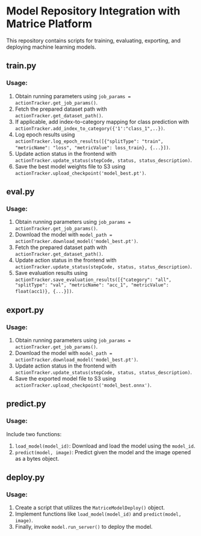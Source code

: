 # Model Repository Integration with Matrice Platform


This repository contains scripts for training, evaluating, exporting, and deploying machine learning models.

## train.py

### Usage:

1. Obtain running parameters using `job_params = actionTracker.get_job_params()`.
2. Fetch the prepared dataset path with `actionTracker.get_dataset_path()`.
3. If applicable, add index-to-category mapping for class prediction with `actionTracker.add_index_to_category({'1':"class_1",..})`.
4. Log epoch results using `actionTracker.log_epoch_results([{"splitType": "train", "metricName": "loss", "metricValue": loss_train}, {...}])`.
5. Update action status in the frontend with `actionTracker.update_status(stepCode, status, status_description)`.
6. Save the best model weights file to S3 using `actionTracker.upload_checkpoint('model_best.pt')`.

## eval.py

### Usage:

1. Obtain running parameters using `job_params = actionTracker.get_job_params()`.
2. Download the model with `model_path = actionTracker.download_model('model_best.pt')`.
3. Fetch the prepared dataset path with `actionTracker.get_dataset_path()`.
4. Update action status in the frontend with `actionTracker.update_status(stepCode, status, status_description)`.
5. Save evaluation results using `actionTracker.save_evaluation_results([{"category": "all", "splitType": "val", "metricName": "acc_1", "metricValue": float(acc1)}, {...}])`.

## export.py

### Usage:

1. Obtain running parameters using `job_params = actionTracker.get_job_params()`.
2. Download the model with `model_path = actionTracker.download_model('model_best.pt')`.
3. Update action status in the frontend with `actionTracker.update_status(stepCode, status, status_description)`.
4. Save the exported model file to S3 using `actionTracker.upload_checkpoint('model_best.onnx')`.

## predict.py

### Usage:

Include two functions:

1. `load_model(model_id)`: Download and load the model using the `model_id`.
2. `predict(model, image)`: Predict given the model and the image opened as a bytes object.

## deploy.py

### Usage:

1. Create a script that utilizes the `MatriceModelDeploy()` object.
2. Implement functions like `load_model(model_id)` and `predict(model, image)`.
3. Finally, invoke `model.run_server()` to deploy the model.

